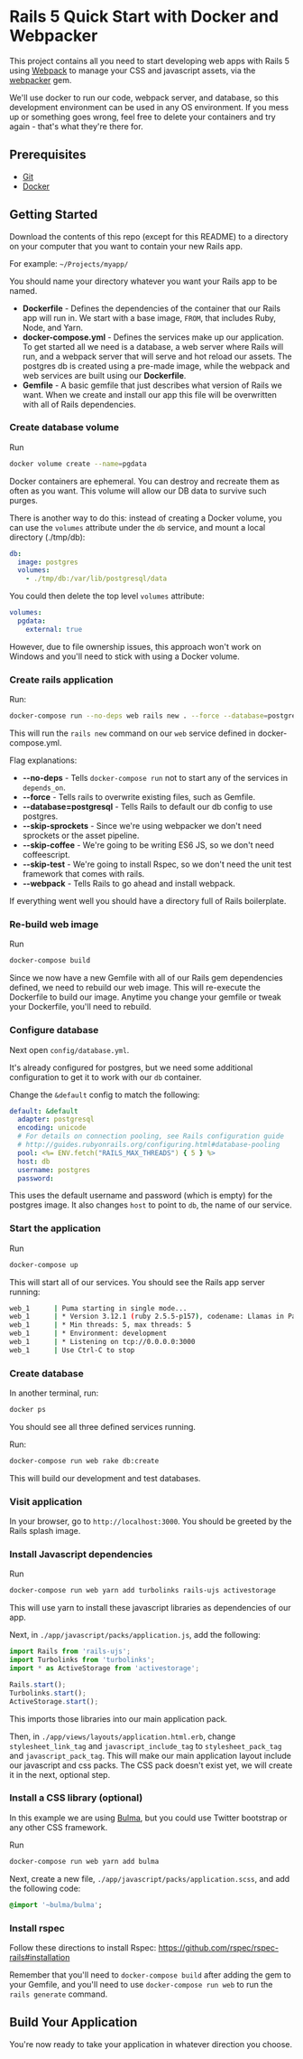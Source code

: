 # Rails 5 Quick Start with Docker and Webpacker

This project contains all you need to start developing web apps with Rails 5 using [Webpack](https://webpack.js.org/) to manage your CSS and javascript assets, via the [webpacker](https://github.com/rails/webpacker) gem.

We'll use docker to run our code, webpack server, and database, so this development environment can be used in any OS environment. If you mess up or something goes wrong, feel free to delete your containers and try again - that's what they're there for.

## Prerequisites

* [Git](https://git-scm.com/downloads)
* [Docker](https://www.docker.com/products/docker-desktop)

## Getting Started

Download the contents of this repo (except for this README) to a directory on your
computer that you want to contain your new Rails app.

For example: `~/Projects/myapp/`

You should name your directory whatever you want your Rails app to be named.

* **Dockerfile** - Defines the dependencies of the container that our Rails app will run
in. We start with a base image, `FROM`, that includes Ruby, Node, and Yarn.
* **docker-compose.yml** - Defines the services make up our application. To get
started all we need is a database, a web server where Rails will run, and a 
webpack server that will serve and hot reload our assets. The postgres db is created
using a pre-made image, while the webpack and web services are built using our
**Dockerfile**.
* **Gemfile** - A basic gemfile that just describes what version of Rails we want.
When we create and install our app this file will be overwritten with all of
Rails dependencies.

### Create database volume

Run

```bash
docker volume create --name=pgdata
```

Docker containers are ephemeral. You can destroy and recreate them as often as you
want. This volume will allow our DB data to survive such purges.

There is another way to do this: instead of creating a Docker volume, you can
use the `volumes` attribute under the `db` service, and mount a local
directory (./tmp/db):

```yaml
db:
  image: postgres
  volumes:
    - ./tmp/db:/var/lib/postgresql/data
```

You could then delete the top level `volumes` attribute:

```yaml
volumes:
  pgdata:
    external: true
```

However, due to file ownership issues, this approach won't work on Windows and
you'll need to stick with using a Docker volume.

### Create rails application

Run:
```bash
docker-compose run --no-deps web rails new . --force --database=postgresql --skip-sprockets --skip-coffee --skip-test --webpack
```

This will run the `rails new` command on our `web` service defined in docker-compose.yml.

Flag explanations:
* **--no-deps** - Tells `docker-compose run` not to start any of the services in `depends_on`.
* **--force** - Tells rails to overwrite existing files, such as Gemfile.
* **--database=postgresql** - Tells Rails to default our db config to use postgres.
* **--skip-sprockets** - Since we're using webpacker we don't need sprockets or the asset pipeline.
* **--skip-coffee** - We're going to be writing ES6 JS, so we don't need coffeescript.
* **--skip-test** - We're going to install Rspec, so we don't need the unit test framework that comes with rails.
* **--webpack** - Tells Rails to go ahead and install webpack.

If everything went well you should have a directory full of Rails boilerplate.

### Re-build web image

Run
```bash
docker-compose build
```

Since we now have a new Gemfile with all of our Rails gem dependencies defined, we need to rebuild our web image.
This will re-execute the Dockerfile to build our image. Anytime you change your gemfile or tweak your Dockerfile,
you'll need to rebuild.


### Configure database

Next open `config/database.yml`.

It's already configured for postgres, but we need some additional configuration to get it to work with our `db`
container.

Change the `&default` config to match the following:
```yaml
default: &default
  adapter: postgresql
  encoding: unicode
  # For details on connection pooling, see Rails configuration guide
  # http://guides.rubyonrails.org/configuring.html#database-pooling
  pool: <%= ENV.fetch("RAILS_MAX_THREADS") { 5 } %>
  host: db
  username: postgres
  password:
```

This uses the default username and password (which is empty) for the postgres image. It also changes `host` to point
to `db`, the name of our service.

### Start the application

Run
```bash
docker-compose up
```

This will start all of our services. You should see the Rails app server running:

```bash
web_1      | Puma starting in single mode...
web_1      | * Version 3.12.1 (ruby 2.5.5-p157), codename: Llamas in Pajamas
web_1      | * Min threads: 5, max threads: 5
web_1      | * Environment: development
web_1      | * Listening on tcp://0.0.0.0:3000
web_1      | Use Ctrl-C to stop
```

### Create database

In another terminal, run:

```bash
docker ps
```

You should see all three defined services running.

Run:

```bash
docker-compose run web rake db:create
```

This will build our development and test databases.

### Visit application

In your browser, go to `http://localhost:3000`. You should be greeted by the Rails splash image.

### Install Javascript dependencies

Run

```bash
docker-compose run web yarn add turbolinks rails-ujs activestorage
```

This will use yarn to install these javascript libraries as dependencies of our app.

Next, in `./app/javascript/packs/application.js`, add the following:

```javascript
import Rails from 'rails-ujs';
import Turbolinks from 'turbolinks';
import * as ActiveStorage from 'activestorage';

Rails.start();
Turbolinks.start();
ActiveStorage.start();
```

This imports those libraries into our main application pack.

Then, in `./app/views/layouts/application.html.erb`, change `stylesheet_link_tag` and `javascript_include_tag` to
`stylesheet_pack_tag` and `javascript_pack_tag`. This will make our main application layout include our javascript and
css packs. The CSS pack doesn't exist yet, we will create it in the next, optional step.

### Install a CSS library (optional)

In this example we are using [Bulma](https://bulma.io/), but you could use Twitter bootstrap or any other CSS framework.

Run

```bash
docker-compose run web yarn add bulma
```

Next, create a new file, `./app/javascript/packs/application.scss`, and add the following code:

```sass
@import '~bulma/bulma';
```

### Install rspec

Follow these directions to install Rspec: https://github.com/rspec/rspec-rails#installation

Remember that you'll need to `docker-compose build` after adding the gem to your Gemfile, and you'll need to use
`docker-compose run web` to run the `rails generate` command.

## Build Your Application

You're now ready to take your application in whatever direction you choose. 

